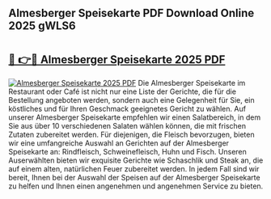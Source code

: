 ## Almesberger Speisekarte PDF Download Online 2025 gWLS6

# <h2><a href="http://gc7eaf8.nevu.top/?p=Almesberger+Speisekarte">🔗 👉🔴 Almesberger Speisekarte 2025 PDF</a></h2>

[![Almesberger Speisekarte 2025 PDF](https://i.imgur.com/dBaPXMq.png)](http://gc7eaf8.nevu.top/?p=Almesberger+Speisekarte)
Die Almesberger Speisekarte im Restaurant oder Café ist nicht nur eine Liste der Gerichte, die für die Bestellung angeboten werden, sondern auch eine Gelegenheit für Sie, ein köstliches und für Ihren Geschmack geeignetes Gericht zu wählen. Auf unserer Almesberger Speisekarte empfehlen wir einen Salatbereich, in dem Sie aus über 10 verschiedenen Salaten wählen können, die mit frischen Zutaten zubereitet werden. Für diejenigen, die Fleisch bevorzugen, bieten wir eine umfangreiche Auswahl an Gerichten auf der Almesberger Speisekarte an: Rindfleisch, Schweinefleisch, Huhn und Fisch. Unseren Auserwählten bieten wir exquisite Gerichte wie Schaschlik und Steak an, die auf einem alten, natürlichen Feuer zubereitet werden. In jedem Fall sind wir bereit, Ihnen bei der Auswahl der Speisen auf der Almesberger Speisekarte zu helfen und Ihnen einen angenehmen und angenehmen Service zu bieten.
